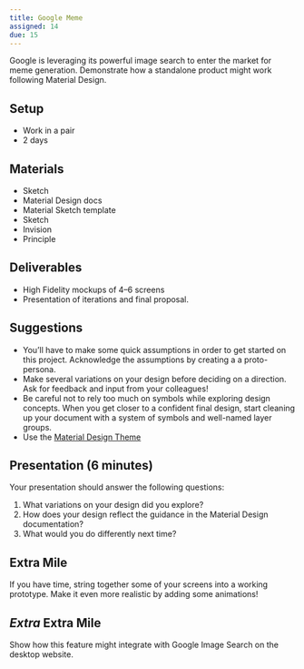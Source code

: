 ```yaml
---
title: Google Meme
assigned: 14
due: 15
---
```


Google is leveraging its powerful image search to enter the market for meme generation. Demonstrate how a standalone product might work following Material Design.

## Setup

- Work in a pair
- 2 days

## Materials

- Sketch
- Material Design docs
- Material Sketch template
- Sketch
- Invision
- Principle

## Deliverables

- High Fidelity mockups of 4–6 screens
- Presentation of iterations and final proposal.

## Suggestions

- You’ll have to make some quick assumptions in order to get started on this project. Acknowledge the assumptions by creating a a proto-persona.
- Make several variations on your design before deciding on a direction. Ask for feedback and input from your colleagues!
- Be careful not to rely too much on symbols while exploring design concepts. When you get closer to a confident final design, start cleaning up your document with a system of symbols and well-named layer groups.
- Use the [Material Design Theme](https://material.io/tools/theme-editor/)

## Presentation (6 minutes)

Your presentation should answer the following questions:

1. What variations on your design did you explore?
2. How does your design reflect the guidance in the Material Design documentation?
3. What would you do differently next time?

## Extra Mile

If you have time, string together some of your screens into a working prototype. Make it even more realistic by adding some animations!

## *Extra* Extra Mile

Show how this feature might integrate with Google Image Search on the desktop website.
